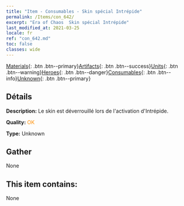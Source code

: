```yaml
---
title: "Item - Consumables - Skin spécial Intrépide"
permalink: /Items/con_642/
excerpt: "Era of Chaos  Skin spécial Intrépide"
last_modified_at: 2021-03-25
locale: fr
ref: "con_642.md"
toc: false
classes: wide
---
```

 [Materials](/fr/Items/){: .btn .btn--primary}[Artifacts](/fr/Items/Artifacts/){: .btn .btn--success}[Units](/fr/Items/Units/){: .btn .btn--warning}[Heroes](/fr/Items/Heroes/){: .btn .btn--danger}[Consumables](/fr/Items/Consumables/){: .btn .btn--info}[Unknown](/fr/Items/Unknown/){: .btn .btn--primary}

## Détails
 **Description:** Le skin est déverrouillé lors de l'activation d'Intrépide.

 **Quality:** <span style="color: #FF8C00">OK</span>

 **Type:** Unknown

## Gather

  None

## This item contains:

  None

